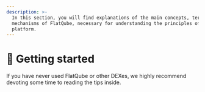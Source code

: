 ```yaml
---
description: >-
  In this section, you will find explanations of the main concepts, terms, and
  mechanisms of FlatQube, necessary for understanding the principles of the
  platform.
---
```


# 🚀 Getting started

If you have never used FlatQube or other DEXes, we highly recommend devoting some time to reading the tips inside.
